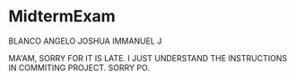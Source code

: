 # MidtermExam

BLANCO ANGELO JOSHUA IMMANUEL J 

MA'AM, SORRY FOR IT IS LATE. I JUST UNDERSTAND THE INSTRUCTIONS IN COMMITING PROJECT. SORRY PO.
